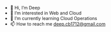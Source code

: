 - 👋 Hi, I’m Deep
- 👀 I’m interested in Web and Cloud
- 🌱 I’m currently learning Cloud Operations
- 📫 How to reach me deep.cb1712@gmail.com

<!---
deepchudasama/deepchudasama is a ✨ special ✨ repository because its `README.md` (this file) appears on your GitHub profile.
You can click the Preview link to take a look at your changes.
--->
